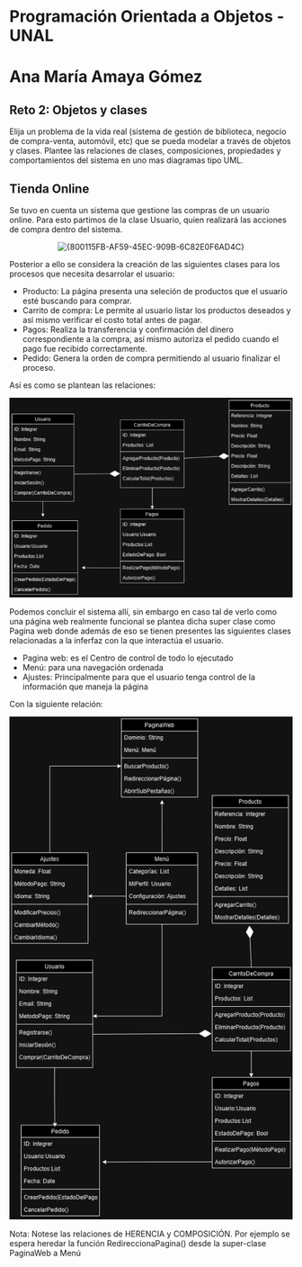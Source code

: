 # Programación Orientada a Objetos - UNAL

# Ana María Amaya Gómez

## Reto 2: Objetos y clases
Elija un problema de la vida real (sistema de gestión de biblioteca, negocio de compra-venta, automóvil, etc) que se pueda modelar a través de objetos y clases. Plantee las relaciones de clases, composiciones, propiedades y comportamientos del sistema en uno mas diagramas tipo UML.

## Tienda Online
Se tuvo en cuenta un sistema que gestione las compras de un usuario online.
Para esto partimos de la clase Usuario, quien realizará las acciones de compra dentro del sistema.

<div align="center">
<img width="246" alt="{800115FB-AF59-45EC-909B-6C82E0F6AD4C}" src="https://github.com/user-attachments/assets/766f8904-0b2b-4caf-8d02-9719a38b8c28">
</div>

Posterior a ello se considera la creación de las siguientes clases para los procesos que necesita desarrolar el usuario:
- Producto: La página presenta una seleción de productos que el usuario esté buscando para comprar.
- Carrito de compra: Le permite al usuario listar los productos deseados y así mismo verificar el costo total antes de pagar.
- Pagos: Realiza la transferencia y confirmación del dinero correspondiente a la compra, así mismo autoriza el pedido cuando el pago fue recibido correctamente.
- Pedido: Genera la orden de compra permitiendo al usuario finalizar el proceso.

Así es como se plantean las relaciones:

![Esquema](https://github.com/AnaAmaya200/Reto_2/blob/main/EsquemaBase.drawio.png)

Podemos concluir el sistema allí, sin embargo en caso tal de verlo como una página web realmente funcional se plantea dicha super clase como Pagina web donde además de eso se tienen presentes las siguientes clases relacionadas a la inferfaz con la que interactúa el usuario.
- Pagina web: es el Centro de control de todo lo ejecutado
- Menú: para una navegación ordenada
- Ajustes: Principalmente para que el usuario tenga control de la información que maneja la página

Con la siguiente relación:


![Esquema](https://github.com/AnaAmaya200/Reto_2/blob/main/Esquema%20final.drawio.png)


Nota: Notese las relaciones de HERENCIA y COMPOSICIÓN.
Por ejemplo se espera heredar la función RedireccionaPagina() desde la super-clase PaginaWeb a Menú
